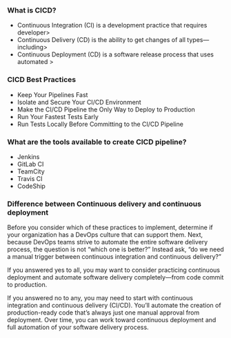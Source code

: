 ### What is CICD?
- Continuous Integration (CI) is a development practice that requires developer>
- Continuous Delivery (CD) is the ability to get changes of all types—including>
- Continuous Deployment (CD) is a software release process that uses automated >


### CICD Best Practices
- Keep Your Pipelines Fast
- Isolate and Secure Your CI/CD Environment
- Make the CI/CD Pipeline the Only Way to Deploy to Production
- Run Your Fastest Tests Early
- Run Tests Locally Before Committing to the CI/CD Pipeline


### What are the tools available to create CICD pipeline?
- Jenkins
- GitLab CI
- TeamCity
- Travis CI
- CodeShip


### Difference between Continuous delivery and continuous deployment
Before you consider which of these practices to implement, determine if your organization has a DevOps culture that can support them. 
Next, because DevOps teams strive to automate the entire software delivery process, the question is not “which one is better?” 
Instead ask, “do we need a manual trigger between continuous integration and continuous delivery?”

If you answered yes to all, you may want to consider practicing continuous deployment and automate software delivery completely—from code commit to production.

If you answered no to any, you may need to start with continuous integration and continuous delivery (CI/CD). 
You’ll automate the creation of production-ready code that’s always just one manual approval from deployment. 
Over time, you can work toward continuous deployment and full automation of your software delivery process.


